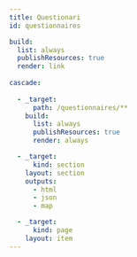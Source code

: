 ```yaml
---
title: Questionari
id: questionnaires

build:
  list: always
  publishResources: true
  render: link
  
cascade:
 
  - _target:
      path: /questionnaires/**
    build:
      list: always
      publishResources: true
      render: always

  - _target:
      kind: section
    layout: section
    outputs:
      - html
      - json
      - map

  - _target:
      kind: page
    layout: item
---
```

